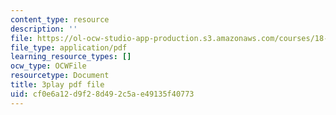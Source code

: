 ```yaml
---
content_type: resource
description: ''
file: https://ol-ocw-studio-app-production.s3.amazonaws.com/courses/18-01sc-single-variable-calculus-fall-2010/cf0e6a12d9f28d492c5ae49135f40773_YN7k_bXXggY.pdf
file_type: application/pdf
learning_resource_types: []
ocw_type: OCWFile
resourcetype: Document
title: 3play pdf file
uid: cf0e6a12-d9f2-8d49-2c5a-e49135f40773
---
```

